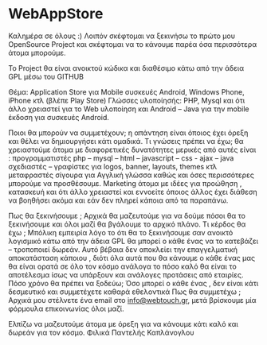 # WebAppStore
Καλημέρα σε όλους :)
Λοιπόν σκέφτομαι να ξεκινήσω το πρώτο μου OpenSource Project και σκέφτομαι να το κάνουμε παρέα όσα περισσότερα άτομα μπορούμε.

Το Project θα είναι ανοικτού κώδικα και διαθέσιμο κάτω από την άδεια GPL μέσω του GITHUB

Θέμα: Application Store για Mobile συσκευές Android, Windows Phone, iPhone κτλ (βλέπε Play Store)
Γλώσσες υλοποίησής: PHP, Mysql και ότι άλλο χρειαστεί για το Web υλοποίηση και Android – Java για την mobile έκδοση για συσκευές Android.

Ποιοι  θα μπορούν να συμμετέχουν; η απάντηση είναι όποιος έχει όρεξη και θέλει να δημιουργήσει κάτι ομαδικά.
Τι γνώσεις πρέπει να έχω; θα χρειαστούμε άτομα με διαφορετικές δυνατότητες μερικές από αυτές είναι :
προγραμματιστές php – mysql – html – javascript – css - ajax – java
σχεδιαστές – γραφίστες για logos, banner, layouts, themes κτλ
μεταφραστές σίγουρα για Αγγλική γλώσσα καθώς και όσες περισσότερες μπορούμε να προσθέσουμε.
Marketing άτομα με ιδέες για προώθηση , κατασκευή και ότι άλλο χρειαστεί
και εννοείτε όποιος άλλος έχει διάθεση να βοηθήσει ακόμα και εάν δεν πληρεί κάποια από τα παραπάνω.

Πως θα ξεκινήσουμε ; 
Αρχικά θα μαζευτούμε για να δούμε πόσοι θα το ξεκινήσουμε και όλοι μαζί θα βγάλουμε το αρχικό πλάνο.
Τι κέρδος θα έχω ;
Μπόλικη εμπειρία λόγο το ότι θα το ξεκινήσουμε σαν ανοικτό λογισμικό κάτω από την άδεια GPL θα μπορεί ο κάθε ένας να το κατεβάζει – τροποποιεί δωρεάν. 
Αυτό βέβαια δεν αποκλείει την επαγγελματική αποκατάσταση κάποιου , διότι όλα αυτά που θα κάνουμε ο κάθε ένας μας θα είναι ορατά σε όλο τον κόσμο ανάλογα το πόσο καλό θα είναι το αποτέλεσμα ίσως να υπάρξουν και ανάλογες προτάσεις από εταιρίες.
Πόσο χρόνο θα πρέπει να ξοδεύω;
Όσο μπορεί ο κάθε ένας , δεν είναι κάτι δεσμευτικό και συμμετέχετε καθαρά εθελοντικά
Πως θα συμμετέχω ;
Αρχικά μου στέλνετε ένα email στο info@webtouch.gr, μετά βρίσκουμε μία φόρμουλα επικοινωνίας όλοι μαζί.

Ελπίζω να μαζευτούμε άτομα με όρεξη για να κάνουμε κάτι καλό και δωρεάν για τον κόσμο.
Φιλικά
Παντελής Καπλάνογλου
